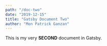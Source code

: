 ```yaml
---
path: "/doc-two"
date: "2019-12-15"
title: "Gatsby Document Two"
author: "Mon Patrick Ganzan"
---
```


This is my very **SECOND** document in Gatsby.